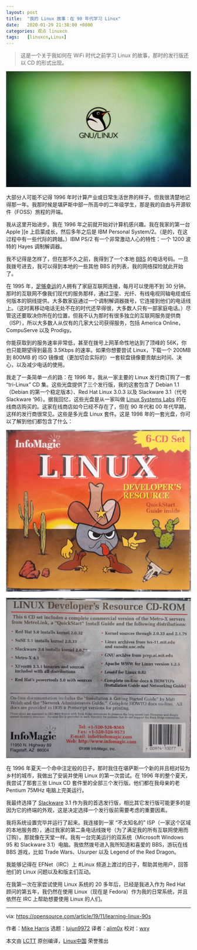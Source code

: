 ```yaml
---
layout: post
title:	"我的 Linux 故事：在 90 年代学习 Linux"
date:	2020-01-29 21:38:00 +0800 
categories:	观点 linuxcn 
tags:	[linuxcn,Linux]
---
```




> 
> 这是一个关于我如何在 WiFi 时代之前学习 Linux 的故事，那时的发行版还以 CD 的形式出现。
> 
> 
> 


![](/Asserts/Images/album/202001/29/213829t00wmwu2w0z502zg.jpg)


大部分人可能不记得 1996 年时计算产业或日常生活世界的样子。但我很清楚地记得那一年。我那时候是堪萨斯中部一所高中的二年级学生，那是我的自由与开源软件（FOSS）旅程的开端。


我从这里开始进步。我在 1996 年之前就开始对计算机感兴趣。我在我家的第一台 Apple ][e 上启蒙成长，然后多年之后是 IBM Personal System/2。（是的，在这过程中有一些代际的跨越。）IBM PS/2 有一个非常激动人心的特性：一个 1200 波特的 Hayes 调制解调器。


我不记得是怎样了，但在那不久之前，我得到了一个本地 [BBS](https://en.wikipedia.org/wiki/Bulletin_board_system) 的电话号码。一旦我拨号进去，我可以得到本地的一些其他 BBS 的列表，我的网络探险就此开始了。


在 1995 年，[足够幸运](https://en.wikipedia.org/wiki/Global_Internet_usage#Internet_users)的人拥有了家庭互联网连接，每月可以使用不到 30 分钟。那时的互联网不像我们现代的服务那样，通过卫星、光纤、有线电视同轴电缆或任何版本的铜线提供。大多数家庭通过一个调制解调器拨号，它连接到他们的电话线上。（这时离移动电话无处不在的时代还早得很，大多数人只有一部家庭电话。）尽管这还要取决你所在的位置，但我不认为那时有很多独立的互联网服务提供商（ISP），所以大多数人从仅有的几家大公司获得服务，包括 America Online，CompuServe 以及 Prodigy。


你能获取到的服务速率非常低，甚至在拨号上网革命性地达到了顶峰的 56K，你也只能期望得到最高 3.5Kbps 的速率。如果你想要尝试 Linux，下载一个 200MB 到 800MB 的 ISO 镜像或（更加切合实际的）一套软盘镜像要贡献出时间、决心，以及减少电话的使用。


我走了一条简单一点的路：在 1996 年，我从一家主要的 Linux 发行商订购了一套 “tri-Linux” CD 集。这些光盘提供了三个发行版，我的这套包含了 Debian 1.1（Debian 的第一个稳定版本）、Red Hat Linux 3.0.3 以及 Slackware 3.1（代号 Slackware ‘96）。据我回忆，这些光盘是从一家叫做 [Linux Systems Labs](https://web.archive.org/web/19961221003003/http://lsl.com/) 的在线商店购买的。这家在线商店如今已经不存在了，但在 90 年代和 00 年代早期，这样的发行商很常见。这些是多光盘 Linux 套件。这是 1998 年的一套光盘，你可以了解到他们都包含了什么：


![A tri-linux CD set](/Asserts/Images/album/202001/29/213949fp1ecmtktm5v1pkr.jpg "A tri-linux CD set")


![](/Asserts/Images/album/202001/29/212907yrilr5ttfotko1i5.jpg)


在 1996 年夏天一个命中注定般的日子，那时我住在堪萨斯一个新的并且相对较为乡村的城市，我做出了安装并使用 Linux 的第一次尝试。在 1996 年的整个夏天，我尝试了那套三张 Linux CD 套件里的全部三个发行版。他们都在我母亲的老 Pentium 75MHz 电脑上完美运行。


我最终选择了 [Slackware](http://slackware.com) 3.1 作为我的首选发行版，相比其它发行版可能更多的是因为它的终端的外观，这是决定选择一个发行版前需要考虑的重要因素。


我将系统设置完毕并运行了起来。我连接到一家 “不太知名的” ISP（一家这个区域的本地服务商），通过我家的第二条电话线拨号（为了满足我的所有互联网使用而订购）。那就像在天堂一样。我有一台完美运行的双系统（Microsoft Windows 95 和 Slackware 3.1）电脑。我依然拨号进入我所知道和喜爱的 BBS，游玩在线 BBS 游戏，比如 Trade Wars、Usurper 以及 Legend of the Red Dragon。


我能够记得在 EFNet（IRC）上 #Linux 频道上渡过的日子，帮助其他用户，回答他们的 Linux 问题以及和版主们互动。


在我第一次在家尝试使用 Linux 系统的 20 多年后，已经是我进入作为 Red Hat 顾问的第五年，我仍然在使用 Linux（现在是 Fedora）作为我的日常系统，并且依然在 IRC 上帮助想要使用 Linux 的人们。




---


via: <https://opensource.com/article/19/11/learning-linux-90s>


作者：[Mike Harris](https://opensource.com/users/mharris) 选题：[lujun9972](https://github.com/lujun9972) 译者：[alim0x](https://github.com/alim0x) 校对：[wxy](https://github.com/wxy)


本文由 [LCTT](https://github.com/LCTT/TranslateProject) 原创编译，[Linux中国](https://linux.cn/) 荣誉推出
